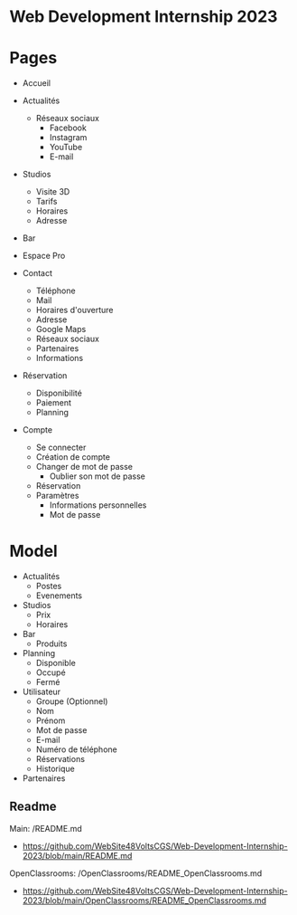 # Web Development Internship 2023

# Pages
- Accueil
- Actualités
    - Réseaux sociaux
        - Facebook
        - Instagram
        - YouTube
        - E-mail
- Studios
    - Visite 3D
    - Tarifs
    - Horaires
    - Adresse
- Bar
- Espace Pro
- Contact
    - Téléphone
    - Mail
    - Horaires d'ouverture
    - Adresse
    - Google Maps
    - Réseaux sociaux
    - Partenaires
    - Informations


- Réservation
    - Disponibilité
    - Paiement
    - Planning

- Compte
    - Se connecter
    - Création de compte
    - Changer de mot de passe
        - Oublier son mot de passe
    - Réservation
    - Paramètres
        - Informations personnelles
        - Mot de passe


# Model
- Actualités
    - Postes
    - Evenements
- Studios
    - Prix
    - Horaires
- Bar
    - Produits
- Planning
    - Disponible
    - Occupé
    - Fermé
- Utilisateur
    - Groupe (Optionnel)
    - Nom
    - Prénom
    - Mot de passe
    - E-mail
    - Numéro de téléphone
    - Réservations
    - Historique
- Partenaires


## Readme

Main: /README.md
- https://github.com/WebSite48VoltsCGS/Web-Development-Internship-2023/blob/main/README.md

OpenClassrooms: /OpenClassrooms/README_OpenClassrooms.md
- https://github.com/WebSite48VoltsCGS/Web-Development-Internship-2023/blob/main/OpenClassrooms/README_OpenClassrooms.md
